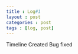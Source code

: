 ```yaml
---
title : Log#1
layout : post
categories : post
tags : [log, post]
---
```


Timeline Created
Bug fixed
